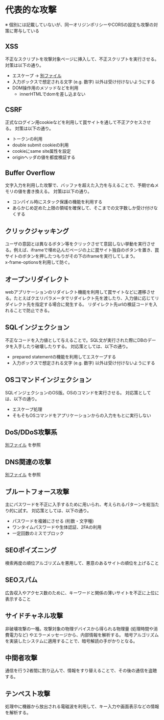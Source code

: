 # 代表的な攻撃

※ 個別には記載していないが、同一オリジンポリシーやCORSの設定も攻撃の対策に寄与している

## XSS

不正なスクリプトを攻撃対象ページに挿入して、不正スクリプトを実行させる。
対策は以下の通り。

- エスケープ -> [別ファイル](../sanitize.md)
- 入力ボックスで想定される文字 (e.g. 数字) 以外は受け付けないようにする
- DOM操作用のメソッドなどを利用
  - innerHTMLでdomを差し込まない

## CSRF

正式なログイン用cookieなどを利用して罠サイトを通して不正アクセスさせる。
対策は以下の通り。

- トークンの利用
- double submit cookieの利用
- cookieにsame site属性を設定
- originヘッダの値を都度検証する

## Buffer Overflow

文字入力を利用した攻撃で、バッファを超えた入力を与えることで、予期せぬメモリの値を書き換える。
対策は以下の通り。

- コンパイル時にスタック保護の機能を利用する
- あらかじめ定めた上限の領域を確保して、そこまでの文字数しか受け付けなくする

## クリックジャッキング

ユーザの意図とは異なるボタン等をクリックさせて意図しない挙動を実行させる。例えば、iframeで埋め込んだページの上に罠サイト独自のボタンを置き、罠サイトのボタンを押したつもりがその下のiframeを実行してしまう。  
x-frame-optionsを利用して防ぐ。

## オープンリダイレクト

webアプリケーションのリダイレクト機能を利用して罠サイトなどに遷移させる。たとえばクエリパラメータでリダイレクト先を渡したり、入力値に応じてリダイレクト先を指定する場合に発生する。
リダイレクト先urlの検証コードを入れることで防止できる。

## SQLインジェクション

不正なコードを入力値として与えることで。SQL文が実行された際にDBのデータを入手したり破壊したりする。
対応策としては、以下の通り。

- prepared statementの機能を利用してエスケープする
- 入力ボックスで想定される文字 (e.g. 数字) 以外は受け付けないようにする

## OSコマンドインジェクション

SQLインジェクションのOS版。OSのコマンドを実行させる。
対応策としては、以下の通り。

- エスケープ処理
- そもそもOSコマンドをアプリケーションからの入力をもとに実行しない

## DoS/DDoS攻撃系

[別ファイル](./dos.md) を参照

## DNS関連の攻撃

[別ファイル](./dns.md) を参照

## ブルートフォース攻撃

主にパスワードを不正に入手するために用いられ、考えられるパターンを総当たり的に試す。
対応策としては、以下の通り。

- パスワードを複雑にさせる (桁数・文字種)
- ワンタイムパスワードや生体認証、2FAの利用
- 一定回数のミスでブロック

## SEOポイズニング

検索再度の順位アルゴリズムを悪用して、悪意のあるサイトの順位を上げること

## SEOスパム

広告収入やアクセス数のために、キーワードと関係の薄いサイトを不正に上位に表示すること

## サイドチャネル攻撃

非破壊攻撃の一種。攻撃対象の物理デバイスから得られる物理量 (処理時間や消費電力など) やエラーメッセージから、内部情報を解析する。
暗号アルゴリズムを実装したシステムに適用することで、暗号解読の手がかりとなる。

## 中間者攻撃

通信を行う2者間に割り込んで、情報をすり替えることで、その後の通信を盗聴する。

## テンペスト攻撃

処理中に機器から放出される電磁波を利用して、キー入力や画面表示などの情報を解析する。

